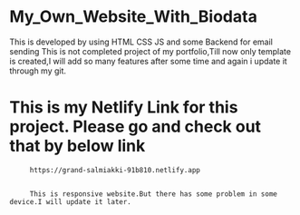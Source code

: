 # My_Own_Website_With_Biodata
This is developed by using HTML CSS JS and some Backend for email sending
This is not completed project of my portfolio,Till now only template is created,I will add so many features after some time and again i update it through my git.

# This is my Netlify Link for this project. Please go and check out that by below link
   
         https://grand-salmiakki-91b810.netlify.app
         
         
         This is responsive website.But there has some problem in some device.I will update it later.
         
